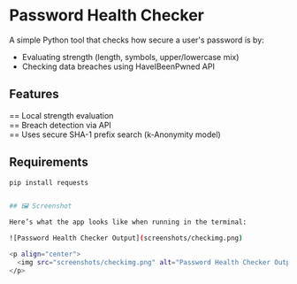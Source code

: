 # Password Health Checker

A simple Python tool that checks how secure a user's password is by:
- Evaluating strength (length, symbols, upper/lowercase mix)
- Checking data breaches using HaveIBeenPwned API

## Features
== Local strength evaluation  
== Breach detection via API  
== Uses secure SHA-1 prefix search (k-Anonymity model)

## Requirements
```bash
pip install requests


## 🖼️ Screenshot

Here’s what the app looks like when running in the terminal:

![Password Health Checker Output](screenshots/checkimg.png)

<p align="center">
  <img src="screenshots/checkimg.png" alt="Password Health Checker Output" width="500"/>
</p>
